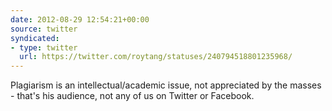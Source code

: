 ```yaml
---
date: 2012-08-29 12:54:21+00:00
source: twitter
syndicated:
- type: twitter
  url: https://twitter.com/roytang/statuses/240794518801235968/
---
```


Plagiarism is an intellectual/academic issue, not appreciated by the masses - that's his audience, not any of us on Twitter or Facebook.